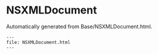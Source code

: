 
# NSXMLDocument

Automatically generated from Base/NSXMLDocument.html.

``` {raw} html
---
file: NSXMLDocument.html
---
```
